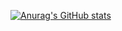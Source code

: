 [![Anurag's GitHub stats](https://github-readme-stats.vercel.app/api?username=RidloSuhardi-1&show_icons=true&theme=tokyonight)](https://github.com/anuraghazra/github-readme-stats)
